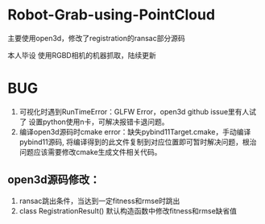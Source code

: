 # Robot-Grab-using-PointCloud
主要使用open3d，修改了registration的ransac部分源码

本人毕设
使用RGBD相机的机器抓取，陆续更新

# BUG
1. 可视化时遇到RunTimeError：GLFW Error，open3d github issue里有人试了
设置python使用n卡，可解决报错卡退问题。
2. 编译open3d源码时cmake error：缺失pybind11Target.cmake，手动编译pybind11源码,
将编译得到的此文件复制到对应位置即可暂时解决问题，根治问题应该需要修改cmake生成文件相关代码。

## open3d源码修改：

1. ransac跳出条件，当达到一定fitness和rmse时跳出
2. class RegistrationResult() 默认构造函数中修改fitness和rmse缺省值